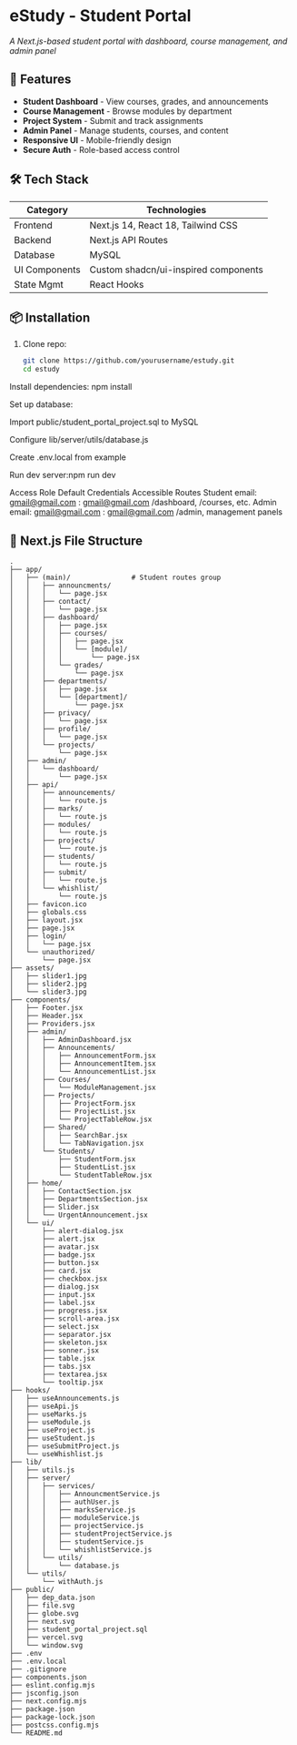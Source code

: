 # eStudy - Student Portal
 
*A Next.js-based student portal with dashboard, course management, and admin panel*

## 🚀 Features
- **Student Dashboard** - View courses, grades, and announcements
- **Course Management** - Browse modules by department
- **Project System** - Submit and track assignments
- **Admin Panel** - Manage students, courses, and content
- **Responsive UI** - Mobile-friendly design
- **Secure Auth** - Role-based access control

## 🛠 Tech Stack
| Category       | Technologies                          |
|----------------|---------------------------------------|
| Frontend       | Next.js 14, React 18, Tailwind CSS   |
| Backend        | Next.js API Routes                   |
| Database       | MySQL                                |
| UI Components  | Custom shadcn/ui-inspired components |
| State Mgmt     | React Hooks                          |

## 📦 Installation
1. Clone repo:
   ```bash
   git clone https://github.com/yourusername/estudy.git
   cd estudy

Install dependencies: npm install

Set up database:

Import public/student_portal_project.sql to MySQL

Configure lib/server/utils/database.js

Create .env.local from example

Run dev server:npm run dev

 Access
Role	Default Credentials	Accessible Routes
Student	email: gmail@gmail.com : gmail@gmail.com	/dashboard, /courses, etc.
Admin	email: gmail@gmail.com : gmail@gmail.com	/admin, management panels

## 📂 Next.js File Structure

```text
.
├── app/
│   ├── (main)/               # Student routes group
│   │   ├── announcments/
│   │   │   └── page.jsx
│   │   ├── contact/
│   │   │   └── page.jsx
│   │   ├── dashboard/
│   │   │   ├── page.jsx
│   │   │   ├── courses/
│   │   │   │   ├── page.jsx
│   │   │   │   └── [module]/
│   │   │   │       └── page.jsx
│   │   │   └── grades/
│   │   │       └── page.jsx
│   │   ├── departments/
│   │   │   ├── page.jsx
│   │   │   └── [department]/
│   │   │       └── page.jsx
│   │   ├── privacy/
│   │   │   └── page.jsx
│   │   ├── profile/
│   │   │   └── page.jsx
│   │   └── projects/
│   │       └── page.jsx
│   ├── admin/
│   │   └── dashboard/
│   │       └── page.jsx
│   ├── api/
│   │   ├── announcements/
│   │   │   └── route.js
│   │   ├── marks/
│   │   │   └── route.js
│   │   ├── modules/
│   │   │   └── route.js
│   │   ├── projects/
│   │   │   └── route.js
│   │   ├── students/
│   │   │   └── route.js
│   │   ├── submit/
│   │   │   └── route.js
│   │   └── whishlist/
│   │       └── route.js
│   ├── favicon.ico
│   ├── globals.css
│   ├── layout.jsx
│   ├── page.jsx
│   ├── login/
│   │   └── page.jsx
│   └── unauthorized/
│       └── page.jsx
├── assets/
│   ├── slider1.jpg
│   ├── slider2.jpg
│   └── slider3.jpg
├── components/
│   ├── Footer.jsx
│   ├── Header.jsx
│   ├── Providers.jsx
│   ├── admin/
│   │   ├── AdminDashboard.jsx
│   │   ├── Announcements/
│   │   │   ├── AnnouncementForm.jsx
│   │   │   ├── AnnouncementItem.jsx
│   │   │   └── AnnouncementList.jsx
│   │   ├── Courses/
│   │   │   └── ModuleManagement.jsx
│   │   ├── Projects/
│   │   │   ├── ProjectForm.jsx
│   │   │   ├── ProjectList.jsx
│   │   │   └── ProjectTableRow.jsx
│   │   ├── Shared/
│   │   │   ├── SearchBar.jsx
│   │   │   └── TabNavigation.jsx
│   │   └── Students/
│   │       ├── StudentForm.jsx
│   │       ├── StudentList.jsx
│   │       └── StudentTableRow.jsx
│   ├── home/
│   │   ├── ContactSection.jsx
│   │   ├── DepartmentsSection.jsx
│   │   ├── Slider.jsx
│   │   └── UrgentAnnouncement.jsx
│   └── ui/
│       ├── alert-dialog.jsx
│       ├── alert.jsx
│       ├── avatar.jsx
│       ├── badge.jsx
│       ├── button.jsx
│       ├── card.jsx
│       ├── checkbox.jsx
│       ├── dialog.jsx
│       ├── input.jsx
│       ├── label.jsx
│       ├── progress.jsx
│       ├── scroll-area.jsx
│       ├── select.jsx
│       ├── separator.jsx
│       ├── skeleton.jsx
│       ├── sonner.jsx
│       ├── table.jsx
│       ├── tabs.jsx
│       ├── textarea.jsx
│       └── tooltip.jsx
├── hooks/
│   ├── useAnnouncements.js
│   ├── useApi.js
│   ├── useMarks.js
│   ├── useModule.js
│   ├── useProject.js
│   ├── useStudent.js
│   ├── useSubmitProject.js
│   └── useWhishlist.js
├── lib/
│   ├── utils.js
│   ├── server/
│   │   ├── services/
│   │   │   ├── AnnouncmentService.js
│   │   │   ├── authUser.js
│   │   │   ├── marksService.js
│   │   │   ├── moduleService.js
│   │   │   ├── projectService.js
│   │   │   ├── studentProjectService.js
│   │   │   ├── studentService.js
│   │   │   └── whishlistService.js
│   │   └── utils/
│   │       └── database.js
│   └── utils/
│       └── withAuth.js
├── public/
│   ├── dep_data.json
│   ├── file.svg
│   ├── globe.svg
│   ├── next.svg
│   ├── student_portal_project.sql
│   ├── vercel.svg
│   └── window.svg
├── .env
├── .env.local
├── .gitignore
├── components.json
├── eslint.config.mjs
├── jsconfig.json
├── next.config.mjs
├── package.json
├── package-lock.json
├── postcss.config.mjs
└── README.md
